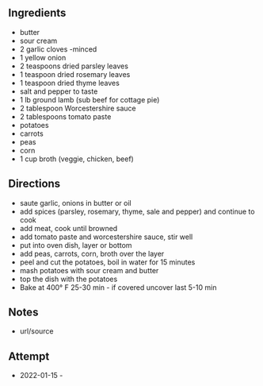 ## Ingredients
* butter
* sour cream
* 2 garlic cloves -minced
* 1 yellow onion
* 2 teaspoons dried parsley leaves
* 1 teaspoon dried rosemary leaves
* 1 teaspoon dried thyme leaves
* salt and pepper to taste
* 1 lb ground lamb (sub beef for cottage pie)
* 2 tablespoon Worcestershire sauce
* 2 tablespoons tomato paste
* potatoes
* carrots
* peas
* corn
* 1 cup broth (veggie, chicken, beef)

## Directions
* saute garlic, onions in butter or oil
* add spices (parsley, rosemary, thyme, sale and pepper) and continue to cook
* add meat, cook until browned
* add tomato paste and worcestershire sauce, stir well
* put into oven dish, layer or bottom
* add peas, carrots, corn, broth over the layer
* peel and cut the potatoes, boil in water for 15 minutes
* mash potatoes with sour cream and butter
* top the dish with the potatoes
* Bake at 400° F 25-30 min - if covered uncover last 5-10 min

## Notes
* url/source

## Attempt
* 2022-01-15 - 
